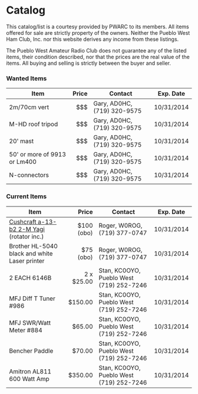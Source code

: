 Catalog 
=======

This catalog/list is a courtesy provided by PWARC to its members. All items offered for sale are strictly property of the owners. Neither the Pueblo West Ham Club, Inc. nor this website derives any income from these listings. 

The Pueblo West Amateur Radio Club does not guarantee any of the listed items, their
condition described, nor that the prices are the real value of the items. All buying and selling is strictly between the buyer and seller.

### Wanted Items ###
|Item|Price|Contact|Exp. Date|
|----|----:|-------|---------|
|2m/70cm vert|$$$|Gary, <span class="callsign">AD0HC</span>, (719) 320-9575 | 10/31/2014 |
|M-HD roof tripod|$$$|Gary, <span class="callsign">AD0HC</span>, (719) 320-9575 | 10/31/2014 |
|20' mast|$$$|Gary, <span class="callsign">AD0HC</span>, (719) 320-9575 | 10/31/2014 |
|50' or more of 9913 or Lm400|$$$|Gary, <span class="callsign">AD0HC</span>, (719) 320-9575 | 10/31/2014 |
|N-connectors|$$$|Gary, <span class="callsign">AD0HC</span>, (719) 320-9575 | 10/31/2014 |

### Current Items ###
|Item|Price|Contact|Exp. Date|
|----|----:|-------|---------|
|[Cushcraft a-13-b2 2-M Yagi](http://www.universal-radio.com/catalog/hamants/1357.html) (rotator inc.)|$100 (obo)|Roger, <span class="callsign">W0ROG</span>, (719) 377-0747| 10/31/2014 |
|Brother HL-5040 black and white Laser printer|$75 (obo)|Roger, <span class="callsign">W0ROG</span>, (719) 377-0747| 10/31/2014 |
|2 EACH 6146B|2 x $25.00|Stan, <span class="callsign">KC0OYO</span>, Pueblo West (719) 252-7246 | 10/31/2014 |
|MFJ Diff T Tuner #986 |$150.00 |Stan, <span class="callsign">KC0OYO</span>, Pueblo West (719) 252-7246 |10/31/2014|
|MFJ SWR/Watt Meter #884 |$65.00 |Stan, <span class="callsign">KC0OYO</span>, Pueblo West (719) 252-7246 |10/31/2014|
|Bencher Paddle |$70.00 |Stan, <span class="callsign">KC0OYO</span>, Pueblo West (719) 252-7246 |10/31/2014|
|Amitron AL811 600 Watt Amp| $350.00 |Stan, <span class="callsign">KC0OYO</span>, Pueblo West (719) 252-7246 |10/31/2014 |
